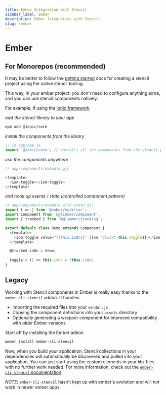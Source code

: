 ```yaml
---
title: Ember Integration with Stencil
sidebar_label: Ember
description: Ember Integration with Stencil
slug: /ember
---
```


# Ember

## For Monorepos (recommended)

It may be better to follow the [getting started](https://stenciljs.com/docs/getting-started) docs for creating a stencil project using the native stencil tooling.

This way, in your ember project, you don't need to configure anything extra, and you can use stencil components natively.

For example, if using the [ionic framework](https://ionicframework.com/)

_add the stencil library to your app_
```bash
npm add @ionic/core
```

_install the components from the library_
```js
// in app/app.js
import '@ionic/core'; // installs all the components from the stencil project
```

_use the components anywhere_
```js
// app/components/example.gjs

<template>
  <ion-toggle></ion-toggle>
</template>
```

_and hook up events / state (controlled component pattern)_
```js
// app/components/example-with-state.gjs
import { on } from '@ember/modifier';
import Component from '@glimmer/component';
import { tracked } from '@glimmer/tracking';

export default class Demo extends Component {
  <template>
    <ion-toggle value="{{this.isOn}}" {{on "click" this.toggle}}></ion-toggle>
  </template>

  @tracked isOn = true;
  
  toggle = () => this.isOn = !this.isOn;
}
```

## Legacy

Working with Stencil components in Ember is really easy thanks to the `ember-cli-stencil` addon. It handles:

- Importing the required files into your `vendor.js`
- Copying the component definitions into your `assets` directory
- Optionally generating a wrapper component for improved compatibility with older Ember versions

Start off by installing the Ember addon

```bash
ember install ember-cli-stencil
```

Now, when you build your application, Stencil collections in your dependencies will automatically be discovered and pulled into your application. You can just start using the custom elements in your `hbs` files with no further work needed. For more information, check out the [`ember-cli-stencil` documentation](https://github.com/alexlafroscia/ember-cli-stencil).

_NOTE_: `ember-cli-stencil` hasn't kept up with ember's evolution and will not work in newer ember apps.
